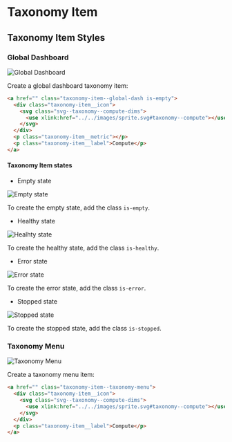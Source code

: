 # Taxonomy Item

## Taxonomy Item Styles
### Global Dashboard

![Global Dashboard](https://uploads.github.ibm.com/github-enterprise-assets/0000/2212/0000/8852/927dba40-c9c1-11e5-90f2-dbec9a4e8037.png)

Create a global dashboard taxonomy item:

```html
<a href="" class="taxonomy-item--global-dash is-empty">
  <div class="taxonomy-item__icon">
    <svg class="svg--taxonomy--compute-dims">
      <use xlink:href="../../images/sprite.svg#taxonomy--compute"></use>
    </svg>
  </div>
  <p class="taxonomy-item__metric"></p>
  <p class="taxonomy-item__label">Compute</p>
</a>
```

#### Taxonomy Item states

* Empty state

![Empty state](https://uploads.github.ibm.com/github-enterprise-assets/0000/2212/0000/8853/cfeb859c-c9c1-11e5-9cff-f85fbe6e64c8.png)

To create the empty state, add the class ```is-empty```.

* Healthy state

![Healhty state](https://uploads.github.ibm.com/github-enterprise-assets/0000/2212/0000/8868/554dadcc-c9c3-11e5-9503-39928e2a5dd7.png)

To create the healthy state, add the class ```is-healthy```.

* Error state

![Error state](https://uploads.github.ibm.com/github-enterprise-assets/0000/2212/0000/8867/554ca206-c9c3-11e5-948e-807ce62aede0.png)

To create the error state, add the class ```is-error```.

* Stopped state

![Stopped state](https://uploads.github.ibm.com/github-enterprise-assets/0000/2212/0000/8866/554c8208-c9c3-11e5-8ec7-4db9fc247789.png)

To create the stopped state, add the class ```is-stopped```.

### Taxonomy Menu

![Taxonomy Menu](https://uploads.github.ibm.com/github-enterprise-assets/0000/2212/0000/8871/b47e2088-c9c3-11e5-8b67-b47196b3eae9.png)

Create a taxonomy menu item:

```html
<a href="" class="taxonomy-item--taxonomy-menu">
  <div class="taxonomy-item__icon">
    <svg class="svg--taxonomy--compute-dims">
      <use xlink:href="../../images/sprite.svg#taxonomy--compute"></use>
    </svg>
  </div>
  <p class="taxonomy-item__label">Compute</p>
</a>
```
